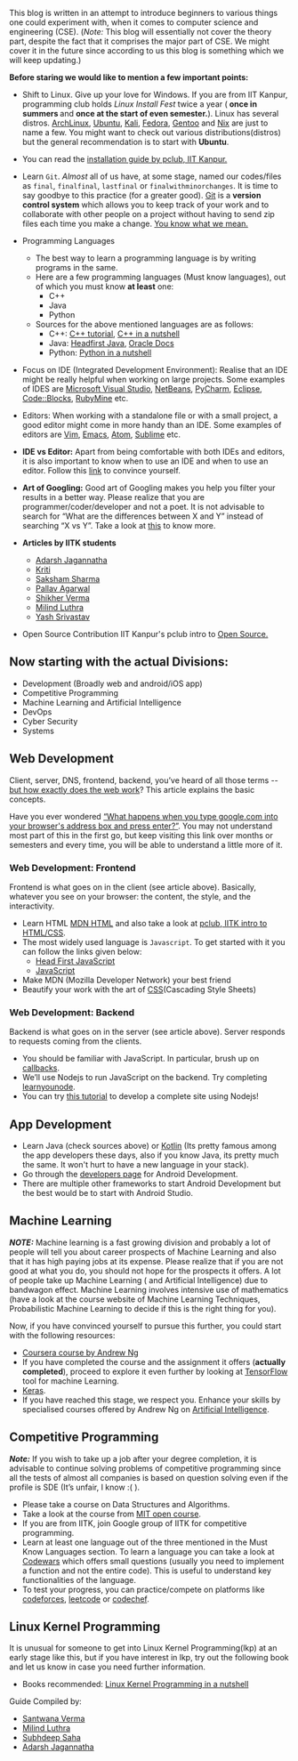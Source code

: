 This blog is written in an attempt to introduce beginners to various
things one could experiment with, when it comes to computer science and
engineering (CSE). (<em>Note:</em> This blog will essentially not cover the
theory part, despite the fact that it comprises the major part of CSE.
We might cover it in the future since according to us this blog is
something which we will keep updating.)

<b>Before staring we would like to mention a few important points:</b>

* Shift to Linux. Give up your love for Windows. If you are from IIT
	Kanpur, programming club holds <em>Linux Install Fest</em> twice a year (<b> once in summers </b> and <b> once at the start of even semester.</b>).
	Linux has several distros. [ArchLinux](https://www.ubuntu.com/), [Ubuntu](https://www.ubuntu.com/), [Kali](https://www.kali.org/), [Fedora](https://getfedora.org/),
	[Gentoo](https://www.gentoo.org/) and [Nix](https://nixos.org/) are just to name a few. You might want
	to check out various distributions(distros) but the
	general recommendation is to start with <b>Ubuntu</b>.
* You can read the [installation guide by pclub, IIT Kanpur.](http://pclub.in/installfest17/2017/01/06/installfest.html)
* Learn `Git`. <em>Almost</em> all of us have, at some stage, named our
	codes/files as `final`, `finalfinal`, `lastfinal` or
	`finalwithminorchanges`. It is time to say goodbye to this
	practice (for a greater good). [Git](https://git-scm.com/) is a <b>version control
	system</b> which allows you to keep track of your work and to collaborate with other people on a project without having to
	send zip files each time you make a change.
	[You know what we mean.](https://i.redd.it/05b6u19pseoz.png)
* Programming Languages
	* The best way to learn a programming language is by writing programs in the same.
	* Here are a few programming languages (Must know languages), out of which you must know
		<b>at least</b> one:
		* C++
		* Java
		* Python
	* Sources for the above mentioned languages are as follows:
		* C++: [C++ tutorial](http://www.cplusplus.com/doc/tutorial/), [C++ in a nutshell](http://shop.oreilly.com/product/9780596002985.do)
		* Java: [Headfirst Java](https://www.oreilly.com/library/view/head-first-java/0596009208/), [Oracle Docs](https://docs.oracle.com/javase/tutorial/)
		* Python: [Python in a nutshell](http://shop.oreilly.com/product/9780596001889.do)
* Focus on IDE (Integrated Development Environment): Realise that an IDE
	might be really helpful when working on large projects. Some examples of
	IDES are [Microsoft Visual Studio](https://visualstudio.microsoft.com/), [NetBeans](https://netbeans.org/), [PyCharm](https://www.jetbrains.com/pycharm/), [Eclipse](https://eclipse.org),
	[Code::Blocks](http://www.codeblocks.org/), [RubyMine](https://www.jetbrains.com/ruby/) etc.
* Editors: When working with a standalone file or with a small project, a
	good editor might come in more handy than an IDE. Some examples of
	editors are
	[Vim](https://www.vim.org/), [Emacs](https://www.gnu.org/software/emacs/), [Atom](https://atom.io/), [Sublime](https://www.sublimetext.com/) etc.
* <b>IDE vs Editor:</b> Apart from being comfortable with both IDEs and
	editors, it is also important to know when to use an IDE and when to
	use an editor. Follow this [link](https://spin.atomicobject.com/2015/12/22/ide-vs-text-editor/) to convince yourself.
* <b>Art of Googling:</b> Good art of Googling makes you help you filter your results in a better way. Please realize that you are programmer/coder/developer and not a poet. It is not advisable to search for “What are the differences between X and Y” instead of searching “X vs Y”. Take a look at [this](https://support.google.com/websearch/answer/2466433) to know more.
* <b>Articles by IITK students</b>
	* [Adarsh Jagannatha](https://hackmaster.in/blog/)
	* [Kriti](https://kritij16.wordpress.com/category/computer-science/)
	* [Saksham Sharma](https://sakshamsharma.com/)
	* [Pallav Agarwal](https://www.varstack.com/)
	* [Shikher Verma](http://shikherverma.com/blog/)
	* [Milind Luthra](http://blog.milindl.org/)
	* [Yash Srivastav](https://yashsriv.org/blog)

* Open Source Contribution
	IIT Kanpur's pclub intro to [Open Source.](https://docs.google.com/presentation/d/1KfPetssdOhPiIsDBf_e_IT6HZOPrLMqAPAVzTzAAClg/edit?usp=sharing)

## Now starting with the actual Divisions:

* Development (Broadly web and android/iOS app)
* Competitive Programming
* Machine Learning and Artificial Intelligence
* DevOps
* Cyber Security
* Systems

## Web Development

Client, server, DNS, frontend, backend, you’ve heard of all those terms -- [but how exactly does the web work](https://developer.mozilla.org/en-US/docs/Learn/Getting_started_with_the_web/How_the_Web_works)? This article explains the basic concepts.

Have you ever wondered [“What happens when you type google.com into your browser's address box and press enter?”](https://github.com/alex/what-happens-when). You may not understand most part of this in the first go, but keep visiting this link over months or semesters and every time, you will be able to understand a little more of it.

### Web Development: Frontend

Frontend is what goes on in the client (see article above). Basically, whatever you see on your browser: the content, the style, and the interactivity.

* Learn HTML [MDN HTML](https://developer.mozilla.org/en-US/docs/Learn/HTML) and also take a look at [pclub, IITK intro to HTML/CSS](https://docs.google.com/presentation/d/1X954pXQTwFQpuHGjTU952-1uwwMtRvo4nHUM6xQUosg/edit#slide=id.p).
* The most widely used language is `Javascript`. To get started with it you can follow the links given below:
	* [Head First JavaScript](https://www.oreilly.com/library/view/head-first-javascript/9781449340124/)
	* [JavaScript](https://developer.mozilla.org/en-US/docs/Web/JavaScript/Guide)
* Make MDN (Mozilla Developer Network) your best friend
* Beautify your work with the art of [CSS](https://html.com/css/)(Cascading Style Sheets)

### Web Development: Backend

Backend is what goes on in the server (see article above). Server responds to requests coming from the clients.
* You should be familiar with JavaScript. In particular, brush up on [callbacks](https://codeburst.io/javascript-what-the-heck-is-a-callback-aba4da2deced?gi=fecf64f018ae).
* We’ll use Nodejs to run JavaScript on the backend. Try completing [learnyounode](https://github.com/workshopper/learnyounode).
* You can try [this tutorial](https://developer.mozilla.org/en-US/docs/Learn/Server-side/Express_Nodejs) to develop a complete site using Nodejs!

## App Development

* Learn Java (check sources above) or [Kotlin](https://kotlinlang.org) (Its pretty famous among the app developers these
	days, also if you know Java, its pretty much the same. It won't hurt
	to have a new language in your stack).
* Go through the [developers page](https://developer.android.com/) for Android Development.
* There are multiple other frameworks to start Android Development but
	the best would be to start with Android Studio.

## Machine Learning

<b><em>NOTE:</em></b> Machine learning is a fast growing division and probably a lot of people will tell you about career prospects of Machine Learning and also that it has high paying jobs at its expense. Please realize that if you are not good at what you do, you should not hope for the prospects it offers. A lot of people take up Machine Learning ( and Artificial Intelligence) due to bandwagon effect. Machine Learning involves intensive use of mathematics (have a look at the course website of Machine Learning Techniques, Probabilistic Machine Learning to decide if this is the right thing for you).

Now, if you have convinced yourself to pursue this further, you could
start with the following resources:

* [Coursera course by Andrew Ng](https://www.coursera.org/learn/machine-learning)
* If you have completed the course and the assignment it offers
	(<b>actually completed</b>), proceed to explore it even further by looking
	at [TensorFlow](https://www.tensorflow.org/get_started/) tool for machine Learning.
* [Keras](https://keras.io).
* If you have reached this stage, we respect you. Enhance your skills by specialised courses offered by Andrew Ng on [Artificial Intelligence](https://www.deeplearning.ai).

## Competitive Programming

<b><em>Note:</em></b> If you wish to take up a job after your degree completion, it is advisable to continue solving problems of competitive programming since all the tests of almost all companies is based on question solving even if the profile is SDE (It’s unfair, I know :( ).

* Please take a course on Data Structures and Algorithms.
* Take a look at the course from [MIT open course](https://ocw.mit.edu/courses/electrical-engineering-and-computer-science/6-006-introduction-to-algorithms-fall-2011/).
* If you are from IITK, join Google group of IITK for competitive programming.
* Learn at least one language out of the three mentioned in the Must Know Languages section. To learn a language you can take a look at [Codewars](https://www.codewars.com/dashboard) which offers small questions (usually you need to implement a function and not the entire code). This is useful to understand key functionalities of the language.
* To test your progress, you can practice/compete on platforms like
	[codeforces](https://codeforces.com/), [leetcode](https://leetcode.com/) or [codechef](https://www.codechef.com/).

## Linux Kernel Programming

It is unusual for someone to get into Linux Kernel Programming(lkp) at an
early stage like this, but if you have interest in lkp, try out the
following book and let us know in case you need further information.
* Books recommended: [Linux Kernel Programming in a nutshell](http://www.kroah.com/lkn/)


Guide Compiled by:
* [Santwana Verma](santwana.org)
* [Milind Luthra](http://milindl.org/)
* [Subhdeep Saha](https://subhdeep.org/)
* [Adarsh Jagannatha](https://hackmaster.in/blog/about/)
